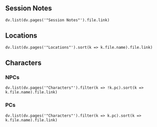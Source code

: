 
## Session Notes
```dataviewjs
dv.list(dv.pages('"Session Notes"').file.link)
```

## Locations
```dataviewjs
dv.list(dv.pages('"Locations"').sort(k => k.file.name).file.link)
```
## Characters
### NPCs
```dataviewjs
dv.list(dv.pages('"Characters"').filter(k => !k.pc).sort(k => k.file.name).file.link)
```

### PCs
```dataviewjs
dv.list(dv.pages('"Characters"').filter(k => k.pc).sort(k => k.file.name).file.link)
```
